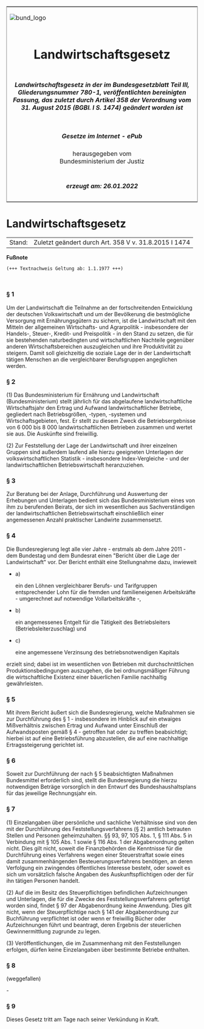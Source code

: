 <span id="DECKBLATT.html"></span>

<table border="0" frame="border" width="100%">

<tr valign="top">

<td align="left">

![bund\_logo](BfJ_2021_Web_de_de.gif)

</td>

<td align="right">

 

</td>

</tr>

<tr align="center" valign="middle">

<td colspan="2">

# Landwirtschaftsgesetz

</td>

</tr>

<tr align="center" valign="middle">

<td colspan="2">

##### Landwirtschaftsgesetz in der im Bundesgesetzblatt Teil III, Gliederungsnummer 780-1, veröffentlichten bereinigten Fassung, das zuletzt durch Artikel 358 der Verordnung vom 31. August 2015 (BGBl. I S. 1474) geändert worden ist

</td>

</tr>

<tr align="center" valign="middle">

<td colspan="2">

  
  

##### Gesetze im Internet - ePub  
  
herausgegeben vom  
Bundesministerium der Justiz

</td>

</tr>

<tr align="center" valign="bottom">

<td colspan="2">

  
  

##### erzeugt am: 26.01.2022

</td>

</tr>

</table>

<span id="BJNR005650955.html"></span>

# Landwirtschaftsgesetz

<div>

<div class="jnhtml">

|        |                                                       |
| ------ | ----------------------------------------------------- |
| Stand: | Zuletzt geändert durch Art. 358 V v. 31.8.2015 I 1474 |

</div>

</div>

<div>

  
**Fußnote**

<div class="jnhtml">

<div>

<div class="jurAbsatz">

  

``` 
(+++ Textnachweis Geltung ab: 1.1.1977 +++)

 
```

</div>

</div>

</div>

</div>

<span id="BJNR005650955BJNE000100328.html"></span>

### § 1  

<div>

<div class="jnhtml">

<div>

<div class="jurAbsatz">

Um der Landwirtschaft die Teilnahme an der fortschreitenden Entwicklung
der deutschen Volkswirtschaft und um der Bevölkerung die bestmögliche
Versorgung mit Ernährungsgütern zu sichern, ist die Landwirtschaft mit
den Mitteln der allgemeinen Wirtschafts- und Agrarpolitik - insbesondere
der Handels-, Steuer-, Kredit- und Preispolitik - in den Stand zu
setzen, die für sie bestehenden naturbedingten und wirtschaftlichen
Nachteile gegenüber anderen Wirtschaftsbereichen auszugleichen und ihre
Produktivität zu steigern. Damit soll gleichzeitig die soziale Lage der
in der Landwirtschaft tätigen Menschen an die vergleichbarer
Berufsgruppen angeglichen werden.

</div>

</div>

</div>

</div>

<span id="BJNR005650955BJNE000203301.html"></span>

### § 2  

<div>

<div class="jnhtml">

<div>

<div class="jurAbsatz">

(1) Das Bundesministerium für Ernährung und Landwirtschaft
(Bundesministerium) stellt jährlich für das abgelaufene
landwirtschaftliche Wirtschaftsjahr den Ertrag und Aufwand
landwirtschaftlicher Betriebe, gegliedert nach Betriebsgrößen, -typen,
-systemen und Wirtschaftsgebieten, fest. Er stellt zu diesem Zweck die
Betriebsergebnisse von 6 000 bis 8 000 landwirtschaftlichen Betrieben
zusammen und wertet sie aus. Die Auskünfte sind freiwillig.

</div>

<div class="jurAbsatz">

(2) Zur Feststellung der Lage der Landwirtschaft und ihrer einzelnen
Gruppen sind außerdem laufend alle hierzu geeigneten Unterlagen der
volkswirtschaftlichen Statistik - insbesondere Index-Vergleiche - und
der landwirtschaftlichen Betriebswirtschaft heranzuziehen.

</div>

</div>

</div>

</div>

<span id="BJNR005650955BJNE000301377.html"></span>

### § 3  

<div>

<div class="jnhtml">

<div>

<div class="jurAbsatz">

Zur Beratung bei der Anlage, Durchführung und Auswertung der Erhebungen
und Unterlagen bedient sich das Bundesministerium eines von ihm zu
berufenden Beirats, der sich im wesentlichen aus Sachverständigen der
landwirtschaftlichen Betriebswirtschaft einschließlich einer
angemessenen Anzahl praktischer Landwirte zusammensetzt.

</div>

</div>

</div>

</div>

<span id="BJNR005650955BJNE000402377.html"></span>

### § 4  

<div>

<div class="jnhtml">

<div>

<div class="jurAbsatz">

Die Bundesregierung legt alle vier Jahre - erstmals ab dem Jahre 2011 -
dem Bundestag und dem Bundesrat einen "Bericht über die Lage der
Landwirtschaft" vor. Der Bericht enthält eine Stellungnahme dazu,
inwieweit

  - a)
    
    <div style="">
    
    ein den Löhnen vergleichbarer Berufs- und Tarifgruppen
    entsprechender Lohn für die fremden und familieneigenen
    Arbeitskräfte - umgerechnet auf notwendige Vollarbeitskräfte -,
    
    </div>

  - b)
    
    <div style="">
    
    ein angemessenes Entgelt für die Tätigkeit des Betriebsleiters
    (Betriebsleiterzuschlag) und
    
    </div>

  - c)
    
    <div style="">
    
    eine angemessene Verzinsung des betriebsnotwendigen Kapitals
    
    </div>

erzielt sind; dabei ist im wesentlichen von Betrieben mit
durchschnittlichen Produktionsbedingungen auszugehen, die bei
ordnungsmäßiger Führung die wirtschaftliche Existenz einer bäuerlichen
Familie nachhaltig gewährleisten.

</div>

</div>

</div>

</div>

<span id="BJNR005650955BJNE000500328.html"></span>

### § 5  

<div>

<div class="jnhtml">

<div>

<div class="jurAbsatz">

Mit ihrem Bericht äußert sich die Bundesregierung, welche Maßnahmen sie
zur Durchführung des § 1 - insbesondere im Hinblick auf ein etwaiges
Mißverhältnis zwischen Ertrag und Aufwand unter Einschluß der
Aufwandsposten gemäß § 4 - getroffen hat oder zu treffen beabsichtigt;
hierbei ist auf eine Betriebsführung abzustellen, die auf eine
nachhaltige Ertragssteigerung gerichtet ist.

</div>

</div>

</div>

</div>

<span id="BJNR005650955BJNE000600328.html"></span>

### § 6  

<div>

<div class="jnhtml">

<div>

<div class="jurAbsatz">

Soweit zur Durchführung der nach § 5 beabsichtigten Maßnahmen
Bundesmittel erforderlich sind, stellt die Bundesregierung die hierzu
notwendigen Beträge vorsorglich in den Entwurf des Bundeshaushaltsplans
für das jeweilige Rechnungsjahr ein.

</div>

</div>

</div>

</div>

<span id="BJNR005650955BJNE000700328.html"></span>

### § 7  

<div>

<div class="jnhtml">

<div>

<div class="jurAbsatz">

(1) Einzelangaben über persönliche und sachliche Verhältnisse sind von
den mit der Durchführung des Feststellungsverfahrens (§ 2) amtlich
betrauten Stellen und Personen geheimzuhalten. §§ 93, 97, 105 Abs. 1, §
111 Abs. 5 in Verbindung mit § 105 Abs. 1 sowie § 116 Abs. 1 der
Abgabenordnung gelten nicht. Dies gilt nicht, soweit die Finanzbehörden
die Kenntnisse für die Durchführung eines Verfahrens wegen einer
Steuerstraftat sowie eines damit zusammenhängenden
Besteuerungsverfahrens benötigen, an deren Verfolgung ein zwingendes
öffentliches Interesse besteht, oder soweit es sich um vorsätzlich
falsche Angaben des Auskunftspflichtigen oder der für ihn tätigen
Personen handelt.

</div>

<div class="jurAbsatz">

(2) Auf die im Besitz des Steuerpflichtigen befindlichen Aufzeichnungen
und Unterlagen, die für die Zwecke des Feststellungsverfahrens gefertigt
worden sind, findet § 97 der Abgabenordnung keine Anwendung. Dies gilt
nicht, wenn der Steuerpflichtige nach § 141 der Abgabenordnung zur
Buchführung verpflichtet ist oder wenn er freiwillig Bücher oder
Aufzeichnungen führt und beantragt, deren Ergebnis der steuerlichen
Gewinnermittlung zugrunde zu legen.

</div>

<div class="jurAbsatz">

(3) Veröffentlichungen, die im Zusammenhang mit den Feststellungen
erfolgen, dürfen keine Einzelangaben über bestimmte Betriebe enthalten.

</div>

</div>

</div>

</div>

<span id="BJNR005650955BJNE000801377.html"></span>

### § 8  
(weggefallen)

<div>

<div class="jnhtml">

<div>

<div class="jurAbsatz">

\-

</div>

</div>

</div>

</div>

<span id="BJNR005650955BJNE000900328.html"></span>

### § 9  

<div>

<div class="jnhtml">

<div>

<div class="jurAbsatz">

Dieses Gesetz tritt am Tage nach seiner Verkündung in Kraft.

</div>

</div>

</div>

</div>
